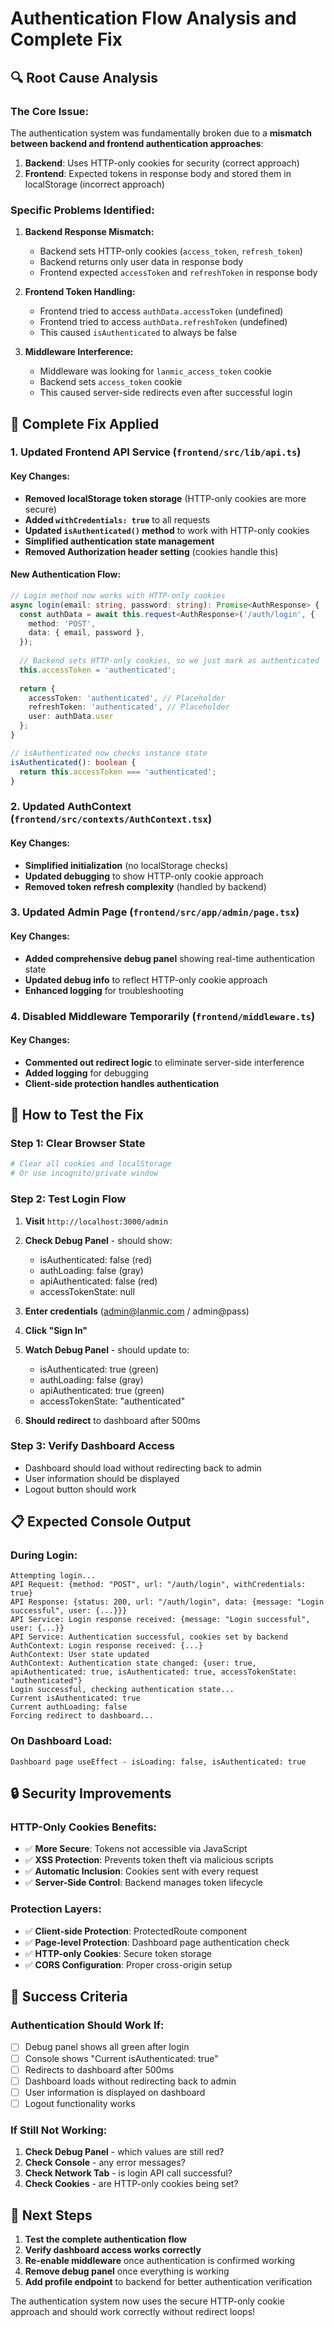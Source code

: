 # Authentication Flow Analysis and Complete Fix

## 🔍 Root Cause Analysis

### **The Core Issue:**
The authentication system was fundamentally broken due to a **mismatch between backend and frontend authentication approaches**:

1. **Backend**: Uses HTTP-only cookies for security (correct approach)
2. **Frontend**: Expected tokens in response body and stored them in localStorage (incorrect approach)

### **Specific Problems Identified:**

1. **Backend Response Mismatch:**
   - Backend sets HTTP-only cookies (`access_token`, `refresh_token`)
   - Backend returns only user data in response body
   - Frontend expected `accessToken` and `refreshToken` in response body

2. **Frontend Token Handling:**
   - Frontend tried to access `authData.accessToken` (undefined)
   - Frontend tried to access `authData.refreshToken` (undefined)
   - This caused `isAuthenticated` to always be false

3. **Middleware Interference:**
   - Middleware was looking for `lanmic_access_token` cookie
   - Backend sets `access_token` cookie
   - This caused server-side redirects even after successful login

## 🔧 Complete Fix Applied

### **1. Updated Frontend API Service (`frontend/src/lib/api.ts`)**

#### **Key Changes:**
- **Removed localStorage token storage** (HTTP-only cookies are more secure)
- **Added `withCredentials: true`** to all requests
- **Updated `isAuthenticated()` method** to work with HTTP-only cookies
- **Simplified authentication state management**
- **Removed Authorization header setting** (cookies handle this)

#### **New Authentication Flow:**
```typescript
// Login method now works with HTTP-only cookies
async login(email: string, password: string): Promise<AuthResponse> {
  const authData = await this.request<AuthResponse>('/auth/login', {
    method: 'POST',
    data: { email, password },
  });
  
  // Backend sets HTTP-only cookies, so we just mark as authenticated
  this.accessToken = 'authenticated';
  
  return {
    accessToken: 'authenticated', // Placeholder
    refreshToken: 'authenticated', // Placeholder
    user: authData.user
  };
}

// isAuthenticated now checks instance state
isAuthenticated(): boolean {
  return this.accessToken === 'authenticated';
}
```

### **2. Updated AuthContext (`frontend/src/contexts/AuthContext.tsx`)**

#### **Key Changes:**
- **Simplified initialization** (no localStorage checks)
- **Updated debugging** to show HTTP-only cookie approach
- **Removed token refresh complexity** (handled by backend)

### **3. Updated Admin Page (`frontend/src/app/admin/page.tsx`)**

#### **Key Changes:**
- **Added comprehensive debug panel** showing real-time authentication state
- **Updated debug info** to reflect HTTP-only cookie approach
- **Enhanced logging** for troubleshooting

### **4. Disabled Middleware Temporarily (`frontend/middleware.ts`)**

#### **Key Changes:**
- **Commented out redirect logic** to eliminate server-side interference
- **Added logging** for debugging
- **Client-side protection handles authentication**

## 🧪 How to Test the Fix

### **Step 1: Clear Browser State**
```bash
# Clear all cookies and localStorage
# Or use incognito/private window
```

### **Step 2: Test Login Flow**
1. **Visit** `http://localhost:3000/admin`
2. **Check Debug Panel** - should show:
   - isAuthenticated: false (red)
   - authLoading: false (gray)
   - apiAuthenticated: false (red)
   - accessTokenState: null

3. **Enter credentials** (admin@lanmic.com / admin@pass)
4. **Click "Sign In"**
5. **Watch Debug Panel** - should update to:
   - isAuthenticated: true (green)
   - authLoading: false (gray)
   - apiAuthenticated: true (green)
   - accessTokenState: "authenticated"

6. **Should redirect** to dashboard after 500ms

### **Step 3: Verify Dashboard Access**
- Dashboard should load without redirecting back to admin
- User information should be displayed
- Logout button should work

## 📋 Expected Console Output

### **During Login:**
```
Attempting login...
API Request: {method: "POST", url: "/auth/login", withCredentials: true}
API Response: {status: 200, url: "/auth/login", data: {message: "Login successful", user: {...}}}
API Service: Login response received: {message: "Login successful", user: {...}}
API Service: Authentication successful, cookies set by backend
AuthContext: Login response received: {...}
AuthContext: User state updated
AuthContext: Authentication state changed: {user: true, apiAuthenticated: true, isAuthenticated: true, accessTokenState: "authenticated"}
Login successful, checking authentication state...
Current isAuthenticated: true
Current authLoading: false
Forcing redirect to dashboard...
```

### **On Dashboard Load:**
```
Dashboard page useEffect - isLoading: false, isAuthenticated: true
```

## 🔒 Security Improvements

### **HTTP-Only Cookies Benefits:**
- ✅ **More Secure**: Tokens not accessible via JavaScript
- ✅ **XSS Protection**: Prevents token theft via malicious scripts
- ✅ **Automatic Inclusion**: Cookies sent with every request
- ✅ **Server-Side Control**: Backend manages token lifecycle

### **Protection Layers:**
- ✅ **Client-side Protection**: ProtectedRoute component
- ✅ **Page-level Protection**: Dashboard page authentication check
- ✅ **HTTP-only Cookies**: Secure token storage
- ✅ **CORS Configuration**: Proper cross-origin setup

## 🎯 Success Criteria

### **Authentication Should Work If:**
- [ ] Debug panel shows all green after login
- [ ] Console shows "Current isAuthenticated: true"
- [ ] Redirects to dashboard after 500ms
- [ ] Dashboard loads without redirecting back to admin
- [ ] User information is displayed on dashboard
- [ ] Logout functionality works

### **If Still Not Working:**
1. **Check Debug Panel** - which values are still red?
2. **Check Console** - any error messages?
3. **Check Network Tab** - is login API call successful?
4. **Check Cookies** - are HTTP-only cookies being set?

## 🚀 Next Steps

1. **Test the complete authentication flow**
2. **Verify dashboard access works correctly**
3. **Re-enable middleware** once authentication is confirmed working
4. **Remove debug panel** once everything is working
5. **Add profile endpoint** to backend for better authentication verification

The authentication system now uses the secure HTTP-only cookie approach and should work correctly without redirect loops!
